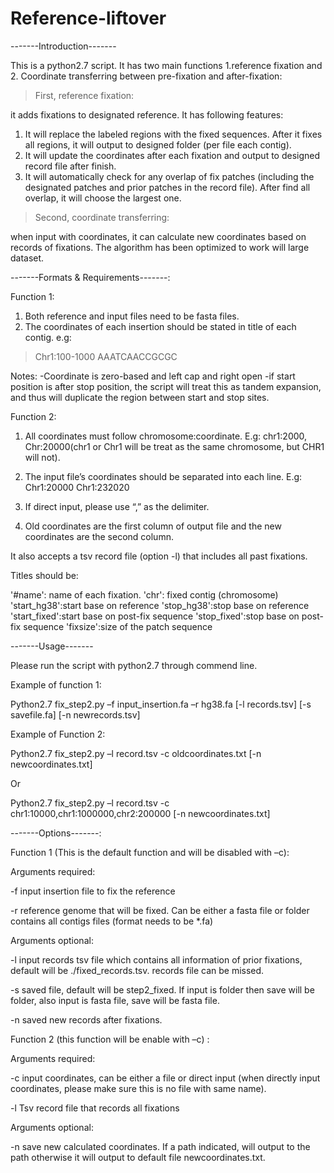 # Reference-liftover


-------Introduction-------

This is a python2.7 script. It has two main functions 1.reference fixation and 2. Coordinate transferring between pre-fixation and after-fixation:

>First, reference fixation:

it adds fixations to designated reference. It has following features:

1.	It will replace the labeled regions with the fixed sequences. After it fixes all regions, it will output to designed folder (per file each contig). 
2.	It will update the coordinates after each fixation and output to designed record file after finish.
3.	It will automatically check for any overlap of fix patches (including the designated patches and prior patches in the record file). After find all overlap, it will choose the largest one.

>Second, coordinate transferring:

when input with coordinates, it can calculate new coordinates based on records of fixations. The algorithm has been optimized to work will large dataset.


-------Formats & Requirements-------:


Function 1:
1.	Both reference and input files need to be fasta files. 
2.	The coordinates of each insertion should be stated in title of each contig.
e.g: 
>Chr1:100-1000
AAATCAACCGCGC

Notes:
-Coordinate is zero-based and left cap and right open
-if start position is after stop position, the script will treat this as tandem expansion, and thus will duplicate the region between start and stop sites.

Function 2:

1.	All coordinates must follow chromosome:coordinate. E.g: chr1:2000, Chr:20000(chr1 or Chr1 will be treat as the same chromosome, but CHR1 will not).

2.	The input file’s coordinates should be separated into each line. 
E.g: 
Chr1:20000
Chr1:232020

3.	If direct input, please use “,” as the delimiter. 
4.	Old coordinates are the first column of output file and the new coordinates are the second column. 


It also accepts a tsv record file (option -l) that includes all past fixations.

Titles should be:

'#name': name of each fixation.
'chr': fixed contig (chromosome)
'start_hg38':start base on reference
'stop_hg38':stop base on reference 
'start_fixed':start base on post-fix sequence
'stop_fixed':stop base on post-fix sequence
'fixsize':size of the patch sequence



-------Usage-------

Please run the script with python2.7 through commend line. 

Example of function 1:

Python2.7 fix_step2.py –f input_insertion.fa –r hg38.fa [-l records.tsv] [-s savefile.fa] [-n newrecords.tsv]

Example of Function 2:

Python2.7 fix_step2.py –l record.tsv  -c oldcoordinates.txt   [-n newcoordinates.txt]

Or 

Python2.7 fix_step2.py –l record.tsv  -c chr1:10000,chr1:1000000,chr2:200000   [-n newcoordinates.txt]





-------Options-------:

Function 1 (This is the default function and will be disabled with –c):

Arguments required:

-f			input insertion file to fix the reference

-r			reference genome that will be fixed. Can be either a fasta file or folder contains all contigs files (format needs to be *.fa)

Arguments optional:

-l			input records tsv file which contains all information of prior fixations, default will be ./fixed_records.tsv. records file can be missed.

-s			saved file, default will be step2_fixed. If input is folder then save will be folder, also input is fasta file, save will be fasta file.

-n			saved new records after fixations. 


Function 2 (this function will be enable with –c) :

Arguments required:

-c			input coordinates, can be either a file or direct input (when directly input coordinates, please make sure this is no file with same name).

-l			Tsv record file that records all fixations

Arguments optional:

-n			save new calculated coordinates. If a path indicated, will output to the path otherwise it will output to default file newcoordinates.txt. 


